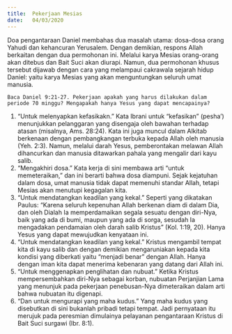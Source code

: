 ```yaml
---
title:  Pekerjaan Mesias
date:   04/03/2020
---
```


Doa pengantaraan Daniel membahas dua masalah utama: dosa-dosa orang Yahudi dan kehancuran Yerusalem. Dengan demikian, respons Allah berkaitan dengan dua permohonan ini. Melalui karya Mesias orang-orang akan ditebus dan Bait Suci akan diurapi. Namun, dua permohonan khusus tersebut dijawab dengan cara yang melampaui cakrawala sejarah hidup Daniel: yaitu karya Mesias yang akan menguntungkan seluruh umat manusia.

`Baca Daniel 9:21-27. Pekerjaan apakah yang harus dilakukan dalam periode 70 minggu? Mengapakah hanya Yesus yang dapat mencapainya?`

1. “Untuk melenyapkan kefasikakn.” Kata Ibrani untuk “kefasikan” (pesha’) menunjukkan pelanggaran yang disengaja oleh bawahan terhadap atasan (misalnya, Ams. 28:24). Kata ini juga muncul dalam Alkitab berkenaan dengan pembangkangan terbuka kepada Allah oleh manusia (Yeh. 2:3). Namun, melalui darah Yesus, pemberontakan melawan Allah dihancurkan dan manusia ditawarkan pahala yang mengalir dari kayu salib.
2. “Mengakhiri dosa.” Kata kerja di sini membawa arti “untuk memeteraikan,” dan ini berarti bahwa dosa diampuni. Sejak kejatuhan dalam dosa, umat manusia tidak dapat memenuhi standar Allah, tetapi Mesias akan menutupi kegagalan kita.
3. “Untuk mendatangkan keadilan yang kekal.” Seperti yang dikatakan Paulus: “Karena seluruh kepenuhan Allah berkenan diam di dalam Dia, dan oleh Dialah Ia memperdamaikan segala sesuatu dengan diri-Nya, baik yang ada di bumi, maupun yang ada di sorga, sesudah Ia mengadakan pendamaian oleh darah salib Kristus” (Kol. 1:19, 20). Hanya Yesus yang dapat mewujudkan kenyataan ini.
4. “Untuk mendatangkan keadilan yang kekal.” Kristus mengambil tempat kita di kayu salib dan dengan demikian mengaruniakan kepada kita kondisi yang diberkati yaitu “menjadi benar” dengan Allah. Hanya dengan iman kita dapat menerima kebenaran yang datang dari Allah ini.
5. “Untuk menggenapkan penglihatan dan nubuat.” Ketika Kristus mempersembahkan diri-Nya sebagai korban, nubuatan Perjanjian Lama yang menunjuk pada pekerjaan penebusan-Nya dimeteraikan dalam arti bahwa nubuatan itu digenapi.
6. “Dan untuk mengurapi yang maha kudus.” Yang maha kudus yang disebutkan di sini bukanlah pribadi tetapi tempat. Jadi pernyataan itu merujuk pada peresmian dimulainya pelayanan pengantaraan Kristus di Bait Suci surgawi (Ibr. 8:1).